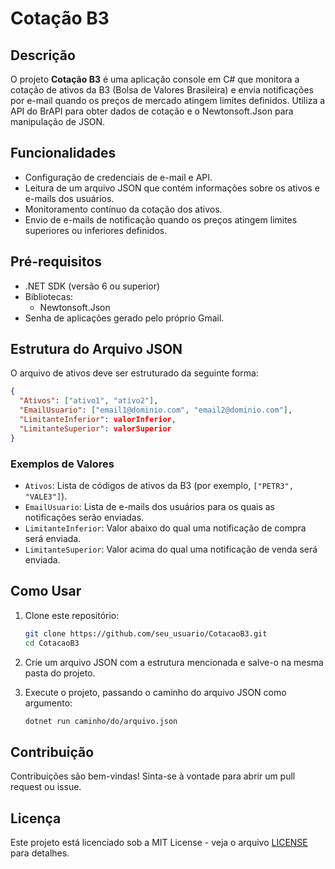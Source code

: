# Cotação B3

## Descrição

O projeto **Cotação B3** é uma aplicação console em C# que monitora a cotação de ativos da B3 (Bolsa de Valores Brasileira) e envia notificações por e-mail quando os preços de mercado atingem limites definidos. Utiliza a API do BrAPI para obter dados de cotação e o Newtonsoft.Json para manipulação de JSON.

## Funcionalidades

- Configuração de credenciais de e-mail e API.
- Leitura de um arquivo JSON que contém informações sobre os ativos e e-mails dos usuários.
- Monitoramento contínuo da cotação dos ativos.
- Envio de e-mails de notificação quando os preços atingem limites superiores ou inferiores definidos.

## Pré-requisitos

- .NET SDK (versão 6 ou superior)
- Bibliotecas:
  - Newtonsoft.Json
- Senha de aplicações gerado pelo próprio Gmail.

## Estrutura do Arquivo JSON

O arquivo de ativos deve ser estruturado da seguinte forma:

```json
{
  "Ativos": ["ativo1", "ativo2"],
  "EmailUsuario": ["email1@dominio.com", "email2@dominio.com"],
  "LimitanteInferior": valorInferior,
  "LimitanteSuperior": valorSuperior
}
```

### Exemplos de Valores

- `Ativos`: Lista de códigos de ativos da B3 (por exemplo, `["PETR3", "VALE3"]`).
- `EmailUsuario`: Lista de e-mails dos usuários para os quais as notificações serão enviadas.
- `LimitanteInferior`: Valor abaixo do qual uma notificação de compra será enviada.
- `LimitanteSuperior`: Valor acima do qual uma notificação de venda será enviada.

## Como Usar

1. Clone este repositório:
   ```bash
   git clone https://github.com/seu_usuario/CotacaoB3.git
   cd CotacaoB3
   ```

2. Crie um arquivo JSON com a estrutura mencionada e salve-o na mesma pasta do projeto.

3. Execute o projeto, passando o caminho do arquivo JSON como argumento:
   ```bash
   dotnet run caminho/do/arquivo.json
   ```

## Contribuição

Contribuições são bem-vindas! Sinta-se à vontade para abrir um pull request ou issue.

## Licença

Este projeto está licenciado sob a MIT License - veja o arquivo [LICENSE](LICENSE) para detalhes.
